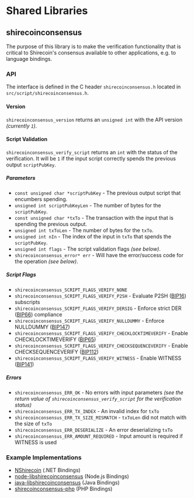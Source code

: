 Shared Libraries
================

## shirecoinconsensus

The purpose of this library is to make the verification functionality that is critical to Shirecoin's consensus available to other applications, e.g. to language bindings.

### API

The interface is defined in the C header `shirecoinconsensus.h` located in `src/script/shirecoinconsensus.h`.

#### Version

`shirecoinconsensus_version` returns an `unsigned int` with the API version *(currently `1`)*.

#### Script Validation

`shirecoinconsensus_verify_script` returns an `int` with the status of the verification. It will be `1` if the input script correctly spends the previous output `scriptPubKey`.

##### Parameters
- `const unsigned char *scriptPubKey` - The previous output script that encumbers spending.
- `unsigned int scriptPubKeyLen` - The number of bytes for the `scriptPubKey`.
- `const unsigned char *txTo` - The transaction with the input that is spending the previous output.
- `unsigned int txToLen` - The number of bytes for the `txTo`.
- `unsigned int nIn` - The index of the input in `txTo` that spends the `scriptPubKey`.
- `unsigned int flags` - The script validation flags *(see below)*.
- `shirecoinconsensus_error* err` - Will have the error/success code for the operation *(see below)*.

##### Script Flags
- `shirecoinconsensus_SCRIPT_FLAGS_VERIFY_NONE`
- `shirecoinconsensus_SCRIPT_FLAGS_VERIFY_P2SH` - Evaluate P2SH ([BIP16](https://github.com/shirecoin/bips/blob/master/bip-0016.mediawiki)) subscripts
- `shirecoinconsensus_SCRIPT_FLAGS_VERIFY_DERSIG` - Enforce strict DER ([BIP66](https://github.com/shirecoin/bips/blob/master/bip-0066.mediawiki)) compliance
- `shirecoinconsensus_SCRIPT_FLAGS_VERIFY_NULLDUMMY` - Enforce NULLDUMMY ([BIP147](https://github.com/shirecoin/bips/blob/master/bip-0147.mediawiki))
- `shirecoinconsensus_SCRIPT_FLAGS_VERIFY_CHECKLOCKTIMEVERIFY` - Enable CHECKLOCKTIMEVERIFY ([BIP65](https://github.com/shirecoin/bips/blob/master/bip-0065.mediawiki))
- `shirecoinconsensus_SCRIPT_FLAGS_VERIFY_CHECKSEQUENCEVERIFY` - Enable CHECKSEQUENCEVERIFY ([BIP112](https://github.com/shirecoin/bips/blob/master/bip-0112.mediawiki))
- `shirecoinconsensus_SCRIPT_FLAGS_VERIFY_WITNESS` - Enable WITNESS ([BIP141](https://github.com/shirecoin/bips/blob/master/bip-0141.mediawiki))

##### Errors
- `shirecoinconsensus_ERR_OK` - No errors with input parameters *(see the return value of `shirecoinconsensus_verify_script` for the verification status)*
- `shirecoinconsensus_ERR_TX_INDEX` - An invalid index for `txTo`
- `shirecoinconsensus_ERR_TX_SIZE_MISMATCH` - `txToLen` did not match with the size of `txTo`
- `shirecoinconsensus_ERR_DESERIALIZE` - An error deserializing `txTo`
- `shirecoinconsensus_ERR_AMOUNT_REQUIRED` - Input amount is required if WITNESS is used

### Example Implementations
- [NShirecoin](https://github.com/NicolasDorier/NShirecoin/blob/master/NShirecoin/Script.cs#L814) (.NET Bindings)
- [node-libshirecoinconsensus](https://github.com/bitpay/node-libshirecoinconsensus) (Node.js Bindings)
- [java-libshirecoinconsensus](https://github.com/dexX7/java-libshirecoinconsensus) (Java Bindings)
- [shirecoinconsensus-php](https://github.com/Bit-Wasp/shirecoinconsensus-php) (PHP Bindings)
